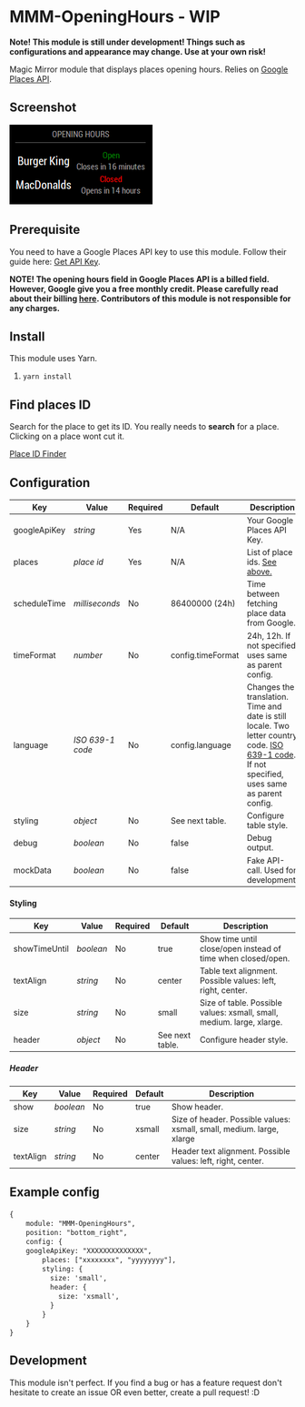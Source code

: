 # MMM-OpeningHours - WIP
**Note! This module is still under development! 
Things such as configurations and appearance may change. Use at your own risk!**

Magic Mirror module that displays places opening hours.
Relies on [Google Places API](https://developers.google.com/places/web-service/intro).

## Screenshot
![Screenshot](screenshot.png)

## Prerequisite

You need to have a Google Places API key to use this module. 
Follow their guide here: [Get API Key](https://developers.google.com/places/web-service/get-api-key).

**NOTE! The opening hours field in Google Places API is a billed field. 
However, Google give you a free monthly credit. 
Please carefully read about their billing [here](https://developers.google.com/places/web-service/usage-and-billing).
Contributors of this module is not responsible for any charges.**

## Install
This module uses Yarn.
1. `yarn install`

## Find places ID
Search for the place to get its ID. You really needs to **search** for a place. Clicking on a place wont cut it.

[Place ID Finder](https://google-developers.appspot.com/maps/documentation/javascript/examples/full/places-placeid-finder)

## Configuration

| Key          | Value             | Required | Default           | Description                                                                                                                                                                                             |
|--------------|-------------------|----------|-------------------|---------------------------------------------------------------------------------------------------------------------------------------------------------------------------------------------------------|
| googleApiKey | _string_          | Yes      | N/A               | Your Google Places API Key.                                                                                                                                                                             |
| places       | _place id_        | Yes      | N/A               | List of place ids. [See above.](#find-places-id)                                                                                                                                                        |
| scheduleTime | _milliseconds_    | No       | 86400000 (24h)    | Time between fetching place data from Google.                                                                                                                                                           |
| timeFormat   | _number_          | No       | config.timeFormat | 24h, 12h. If not specified, uses same as parent config.                                                                                                                                                 |
| language     | _ISO 639-1  code_ | No       | config.language   | Changes the translation. Time and date is still locale. Two letter country code. [ISO 639-1 code](https://en.wikipedia.org/wiki/List_of_ISO_639-1_codes). If not specified, uses same as parent config. |
| styling      | _object_          | No       | See next table.   | Configure table style.
| debug        | _boolean_         | No       | false             | Debug output.                                                                                                                                                                                           |
| mockData     | _boolean_         | No       | false             | Fake API-call. Used for development.                                                                                                                                                                    |

#### Styling

| Key           | Value     | Required | Default         | Description                                                           |
|---------------|-----------|----------|-----------------|-----------------------------------------------------------------------|
| showTimeUntil | _boolean_ | No       | true            | Show time until close/open instead of time when closed/open.          |
| textAlign     | _string_  | No       | center          | Table text alignment. Possible values: left, right, center.           |
| size          | _string_  | No       | small           | Size of table. Possible values: xsmall, small, medium. large, xlarge. |
| header        | _object_  | No       | See next table. | Configure header style.                                               |

##### Header
| Key       | Value     | Required | Default | Description                                                           |
|-----------|-----------|----------|---------|-----------------------------------------------------------------------|
| show      | _boolean_ | No       | true    | Show header.                                                          |
| size      | _string_  | No       | xsmall  | Size of header. Possible values: xsmall, small, medium. large, xlarge |
| textAlign | _string_  | No       | center  | Header text alignment. Possible values: left, right, center.          |


## Example config

```
{
    module: "MMM-OpeningHours",
    position: "bottom_right",
    config: {
    googleApiKey: "XXXXXXXXXXXXXX",
        places: ["xxxxxxxx", "yyyyyyyy"],
        styling: {
          size: 'small',
          header: {
            size: 'xsmall',
          }
        }
    }
}
```
## Development
This module isn't perfect. If you find a bug or has a feature request don't hesitate to create an issue OR even better, create a pull request! :D